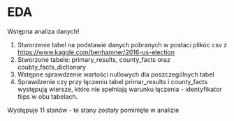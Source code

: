# EDA

Wstępna analiza danych!

1. Stworzenie tabel na podstawie danych pobranych w postaci plikóc csv z https://www.kaggle.com/benhamner/2016-us-election
2. Stworzone tabele: primary_results, county_facts oraz coubty_facts_dictionary
3. Wstępne sprawdzenie wartości nullowych dla poszczególnych tabel
4. Sprawdzenie czy przy łączeniu tabel primar_results i county_facts występują wiersze, które nie spełniają warunku łączenia - identyfikator fiips w obu tabelach.

Występuje 11 stanów - te stany zostały pominięte w analizie

